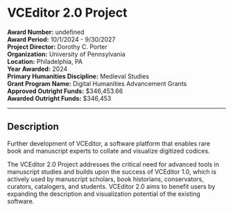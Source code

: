 
# VCEditor 2.0 Project

**Award Number:** undefined  
**Award Period:** 10/1/2024 - 9/30/2027  
**Project Director:** Dorothy C. Porter  
**Organization:** University of Pennsylvania  
**Location:** Philadelphia, PA  
**Year Awarded:** 2024  
**Primary Humanities Discipline:** Medieval Studies  
**Grant Program Name:** Digital Humanities Advancement Grants  
**Approved Outright Funds:** $346,453.66  
**Awarded Outright Funds:** $346,453  

---

## Description

<p>Further development of VCEditor, a software platform that enables rare book and manuscript experts to collate and visualize digitized codices. </p>
<p>The VCEditor 2.0 Project addresses the critical need for advanced tools in manuscript studies and builds upon the success of VCEditor 1.0, which is actively used by manuscript scholars, book historians, conservators, curators, catalogers, and students. VCEditor 2.0 aims to benefit users by expanding the description and visualization potential of the existing software.</p>
